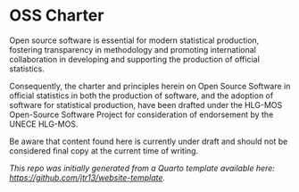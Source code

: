 # OSS Charter

Open source software is essential for modern statistical production, fostering transparency in methodology and promoting international collaboration in developing and supporting the production of official statistics.

Consequently, the charter and principles herein on Open Source Software in official statistics in both the production of software, and the adoption of software for statistical production, have been drafted under the HLG-MOS Open-Source Software Project for consideration of endorsement by the UNECE HLG-MOS.

Be aware that content found here is currently under draft and should not be considered final copy at the current time of writing.


*This repo was initially generated from a Quarto template available here: https://github.com/jtr13/website-template.*